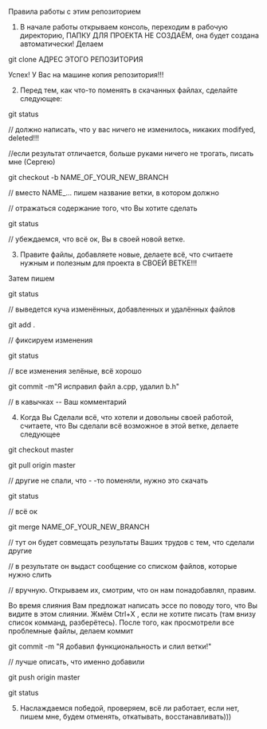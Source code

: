 Правила работы с этим репозиторием

1. В начале работы открываем консоль, переходим в рабочую директорию, 
  ПАПКУ ДЛЯ ПРОЕКТА НЕ СОЗДАЁМ, она будет создана автоматически! Делаем

  git clone АДРЕС ЭТОГО РЕПОЗИТОРИЯ
  
  Успех! У Вас на машине копия репозитория!!!
  
2. Перед тем, как что-то поменять в скачанных файлах, сделайте следующее:
 
  git status 

  // должно написать, что у вас ничего не изменилось, никаких modifyed, deleted!!!

  //если результат отличается, больше руками ничего не трогать, писать мне (Сергею)
  
  git checkout -b NAME_OF_YOUR_NEW_BRANCH 

  // вместо NAME_... пишем название ветки, в котором должно

  // отражаться содержание того, что Вы хотите сделать
                                          
  git status 
  
  // убеждаемся, что всё ок, Вы в своей новой ветке.
  
3. Правите файлы, добавляете новые, делаете всё, что считаете нужным и полезным для проекта в СВОЕЙ ВЕТКЕ!!!

 Затем пишем
 
  git status 
  
  // выведется куча изменённых, добавленных и удалённых файлов
  
  git add . 
  
  // фиксируем изменения
  
  git status 
  
  // все изменения зелёные, всё хорошо
  
  git commit -m"Я исправил файл a.cpp, удалил b.h" 
  
  // в кавычках -- Ваш комментарий
  
4. Когда Вы Сделали всё, что хотели и довольны своей работой, считаете,
что Вы сделали всё возможное в этой ветке, делаете следующее
  
  git checkout master
  
  git pull origin master 
  
  // другие не спали, что - -то поменяли, нужно это скачать
  
  git status 
  
  // всё ок
  
  git merge NAME_OF_YOUR_NEW_BRANCH 
  
  // тут он будет совмещать результаты Ваших трудов с тем, что сделали другие
  
  // в результате он выдаст сообщение со списком файлов, которые нужно слить
  
  // вручную. Открываем их, смотрим, что он нам понадобавлял, правим.

  Во время слияния Вам предложат написать эссе по поводу того, что Вы видите в этом слиянии.
  Жмём Ctrl+X , если не хотите писать (там внизу список комманд, разберётесь).
  После того, как просмотрели все проблемные файлы, делаем коммит
  
  git commit -m "Я добавил функциональность и слил ветки!" 
  
  // лучше описать, что именно добавили
  
  git push origin master
  
  git status
  
5. Наслаждаемся победой, проверяем, всё ли работает, если нет,
   пишем мне, будем отменять, откатывать, восстанавливать)))
